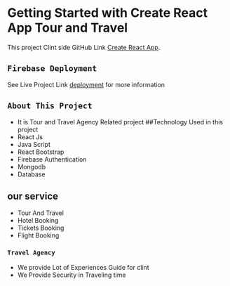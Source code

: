# Getting Started with Create React App Tour and Travel

This project Clint side GitHub Link [Create React App](https://github.com/programming-hero-web-course1/tourism-or-delivery-website-client-side-Mahmudtareq).

## `Firebase Deployment`
See Live Project Link [deployment](https://tour-and-traveling.web.app/) for more information

## `About This Project`
* It is  Tour and Travel Agency Related project
##Technology Used in this project
* React Js
* Java Script
* React Bootstrap
* Firebase Authentication
* Mongodb
* Database
## our service 
* Tour And Travel
* Hotel Booking
* Tickets Booking
* Flight Booking
### `Travel Agency `
* We provide Lot of Experiences  Guide for clint
* We Provide Security in Traveling time












